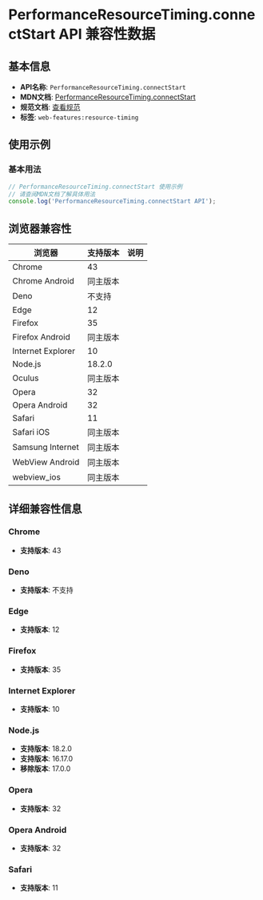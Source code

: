 # PerformanceResourceTiming.connectStart API 兼容性数据

## 基本信息

- **API名称**: `PerformanceResourceTiming.connectStart`
- **MDN文档**: [PerformanceResourceTiming.connectStart](https://developer.mozilla.org/docs/Web/API/PerformanceResourceTiming/connectStart)
- **规范文档**: [查看规范](https://w3c.github.io/resource-timing/#dom-performanceresourcetiming-connectstart)
- **标签**: `web-features:resource-timing`

## 使用示例

### 基本用法

```javascript
// PerformanceResourceTiming.connectStart 使用示例
// 请查阅MDN文档了解具体用法
console.log('PerformanceResourceTiming.connectStart API');
```

## 浏览器兼容性

| 浏览器 | 支持版本 | 说明 |
|--------|----------|------|
| Chrome | 43 |  |
| Chrome Android | 同主版本 |  |
| Deno | 不支持 |  |
| Edge | 12 |  |
| Firefox | 35 |  |
| Firefox Android | 同主版本 |  |
| Internet Explorer | 10 |  |
| Node.js | 18.2.0 |  |
| Oculus | 同主版本 |  |
| Opera | 32 |  |
| Opera Android | 32 |  |
| Safari | 11 |  |
| Safari iOS | 同主版本 |  |
| Samsung Internet | 同主版本 |  |
| WebView Android | 同主版本 |  |
| webview_ios | 同主版本 |  |

## 详细兼容性信息

### Chrome

- **支持版本**: 43

### Deno

- **支持版本**: 不支持

### Edge

- **支持版本**: 12

### Firefox

- **支持版本**: 35

### Internet Explorer

- **支持版本**: 10

### Node.js

- **支持版本**: 18.2.0
- **支持版本**: 16.17.0
- **移除版本**: 17.0.0

### Opera

- **支持版本**: 32

### Opera Android

- **支持版本**: 32

### Safari

- **支持版本**: 11

